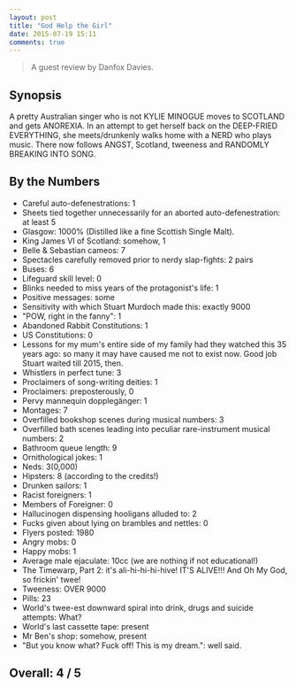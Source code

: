 ```yaml
---
layout: post
title: "God Help the Girl"
date: 2015-07-19 15:11
comments: true
---
```


> A guest review by Danfox Davies.

## Synopsis

A pretty Australian singer who is not KYLIE MINOGUE moves to SCOTLAND and gets ANOREXIA. In an attempt to get herself back on the DEEP-FRIED EVERYTHING, she meets/drunkenly walks home with a NERD who plays music. There now follows ANGST, Scotland, tweeness and RANDOMLY BREAKING INTO SONG.

## By the Numbers

* Careful auto-defenestrations: 1
* Sheets tied together unnecessarily for an aborted auto-defenestration: at least 5
* Glasgow: 1000% (Distilled like a fine Scottish Single Malt).
* King James VI of Scotland: somehow, 1
* Belle & Sebastian cameos: 7
* Spectacles carefully removed prior to nerdy slap-fights: 2 pairs
* Buses: 6
* Lifeguard skill level: 0
* Blinks needed to miss years of the protagonist's life: 1
* Positive messages: some
* Sensitivity with which Stuart Murdoch made this: exactly 9000
* "POW, right in the fanny": 1
* Abandoned Rabbit Constitutions: 1
* US Constitutions: 0
* Lessons for my mum's entire side of my family had they watched this 35 years ago: so many it may have caused me not to exist now. Good job Stuart waited till 2015, then.
* Whistlers in perfect tune: 3
* Proclaimers of song-writing deities: 1
* Proclaimers: preposterously, 0
* Pervy mannequin dopplegänger: 1
* Montages: 7
* Overfilled bookshop scenes during musical numbers: 3
* Overfilled bath scenes leading into peculiar rare-instrument musical numbers: 2
* Bathroom queue length: 9
* Ornithological jokes: 1
* Neds: 3(0,000)
* Hipsters: 8 (according to the credits!)
* Drunken sailors: 1
* Racist foreigners: 1
* Members of Foreigner: 0
* Hallucinogen dispensing hooligans alluded to: 2
* Fucks given about lying on brambles and nettles: 0
* Flyers posted: 1980
* Angry mobs: 0
* Happy mobs: 1
* Average male ejaculate: 10cc (we are nothing if not educational!)
* The Timewarp, Part 2: it's ali-hi-hi-hi-hive! IT'S ALIVE!!! And Oh My God, so frickin' twee!
* Tweeness: OVER 9000
* Pills: 23
* World's twee-est downward spiral into drink, drugs and suicide attempts: What?
* World's last cassette tape: present
* Mr Ben's shop: somehow, present
* "But you know what? Fuck off! This is my dream.": well said.

## Overall: 4 / 5
